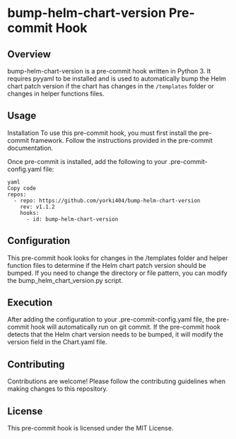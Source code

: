 # bump-helm-chart-version Pre-commit Hook

## Overview

bump-helm-chart-version is a pre-commit hook written in Python 3. It requires pyyaml to be installed and is used to automatically bump the Helm chart patch version if the chart has changes in the `/templates` folder or changes in helper functions files.

## Usage

Installation
To use this pre-commit hook, you must first install the pre-commit framework. Follow the instructions provided in the pre-commit documentation.

Once pre-commit is installed, add the following to your .pre-commit-config.yaml file:

```
yaml
Copy code
repos:
  - repo: https://github.com/yorki404/bump-helm-chart-version
    rev: v1.1.2
    hooks:
      - id: bump-helm-chart-version
```
## Configuration

This pre-commit hook looks for changes in the /templates folder and helper function files to determine if the Helm chart patch version should be bumped. If you need to change the directory or file pattern, you can modify the bump_helm_chart_version.py script.

## Execution

After adding the configuration to your .pre-commit-config.yaml file, the pre-commit hook will automatically run on git commit. If the pre-commit hook detects that the Helm chart version needs to be bumped, it will modify the version field in the Chart.yaml file.

## Contributing

Contributions are welcome! Please follow the contributing guidelines when making changes to this repository.

## License

This pre-commit hook is licensed under the MIT License.
